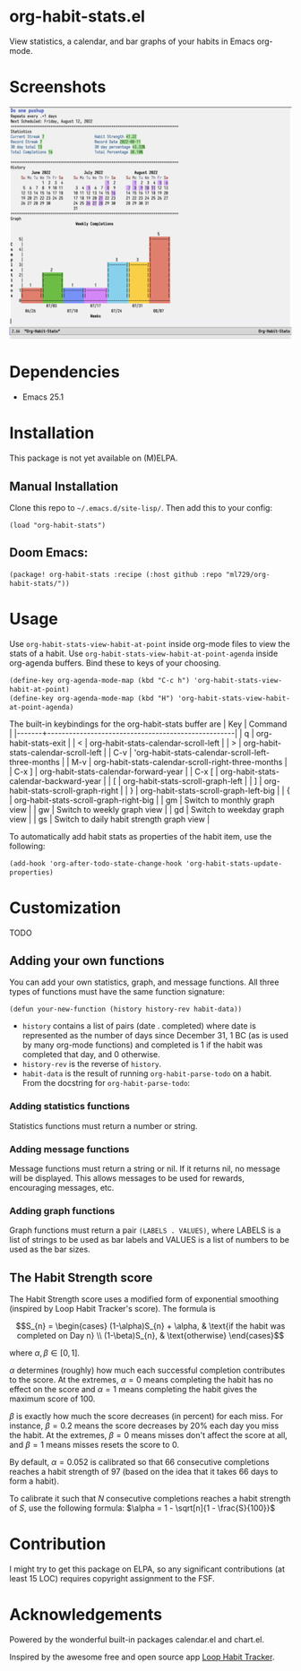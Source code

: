 
# org-habit-stats.el

View statistics, a calendar, and bar graphs of your habits in Emacs org-mode.

# Screenshots
![Screenshot](screenshot.png)

# Dependencies
- Emacs 25.1

# Installation
This package is not yet available on (M)ELPA.

## Manual Installation
Clone this repo to `~/.emacs.d/site-lisp/`.
Then add this to your config:
``` emacs-lisp
(load "org-habit-stats")
```

## Doom Emacs:
``` emacs-lisp
(package! org-habit-stats :recipe (:host github :repo "ml729/org-habit-stats/"))
```

# Usage
Use `org-habit-stats-view-habit-at-point` inside org-mode files to view the stats of a habit.
Use `org-habit-stats-view-habit-at-point-agenda` inside org-agenda buffers.
Bind these to keys of your choosing.
``` emacs-lisp
(define-key org-agenda-mode-map (kbd "C-c h") 'org-habit-stats-view-habit-at-point)
(define-key org-agenda-mode-map (kbd "H") 'org-habit-stats-view-habit-at-point-agenda)
```

The built-in keybindings for the org-habit-stats buffer are
| Key   | Command                                            |
|-------+----------------------------------------------------|
| q     | org-habit-stats-exit                               |
| <     | org-habit-stats-calendar-scroll-left               |
| >     | org-habit-stats-calendar-scroll-left               |
| C-v   | 'org-habit-stats-calendar-scroll-left-three-months |
| M-v   | org-habit-stats-calendar-scroll-right-three-months |
| C-x ] | org-habit-stats-calendar-forward-year              |
| C-x [ | org-habit-stats-calendar-backward-year             |
| [     | org-habit-stats-scroll-graph-left                  |
| ]     | org-habit-stats-scroll-graph-right                 |
| }     | org-habit-stats-scroll-graph-left-big              |
| {     | org-habit-stats-scroll-graph-right-big             |
| gm    | Switch to monthly graph view                       |
| gw    | Switch to weekly graph view                        |
| gd    | Switch to weekday graph view                       |
| gs    | Switch to daily habit strength graph view          |

To automatically add habit stats as properties of the habit item, use the following:
``` emacs-lisp
(add-hook 'org-after-todo-state-change-hook 'org-habit-stats-update-properties)
```

# Customization
TODO
## Adding your own functions
You can add your own statistics, graph, and message functions.
All three types of functions must have the same function signature:
``` emacs-lisp
(defun your-new-function (history history-rev habit-data))
```
- `history` contains a list of pairs (date . completed) where date is represented as the number of days since December 31, 1 BC (as is used by many org-mode functions) and completed is 1 if the habit was completed that day, and 0 otherwise.
- `history-rev` is the reverse of `history`.
- `habit-data` is the result of running `org-habit-parse-todo` on a habit. From the docstring for `org-habit-parse-todo`:

### Adding statistics functions
Statistics functions must return a number or string.
### Adding message functions
Message functions must return a string or nil. If it returns nil, no message will be displayed. This allows messages to be used for rewards, encouraging messages, etc.
### Adding graph functions
Graph functions must return a pair `(LABELS . VALUES)`, where LABELS is a list of strings to be used as bar labels and VALUES is a list of numbers to be used as the bar sizes.

## The Habit Strength score
The Habit Strength score uses a modified form of exponential smoothing (inspired by Loop Habit Tracker's score).
The formula is

$$S_{n} = \begin{cases}
(1-\alpha)S_{n} + \alpha, & \text{if the habit was completed on Day n} \\
(1-\beta)S_{n}, & \text{otherwise}
\end{cases}$$

where $\alpha, \beta \in [0,1]$.


$\alpha$ determines (roughly) how much each successful completion contributes to the score. At the extremes, $\alpha=0$ means completing the habit has no effect on the score and $\alpha=1$ means completing the habit gives the maximum score of $100$.

$\beta$ is exactly how much the score decreases (in percent) for each miss. For instance, $\beta = 0.2$ means the score decreases by $20\%$ each day you miss the habit. At the extremes, $\beta = 0$ means misses don't affect the score at all, and $\beta=1$ means misses resets the score to $0$.

By default, $\alpha = 0.052$ is calibrated so that $66$ consecutive completions reaches a habit strength of $97$ (based on the idea that it takes 66 days to form a habit).

To calibrate it such that $N$ consecutive completions reaches a habit strength of $S$, use the following formula:
$\alpha = 1 - \sqrt[n]{1 - \frac{S}{100}}$

# Contribution
I might try to get this package on ELPA, so any significant contributions (at least 15 LOC) requires copyright assignment to the FSF.

# Acknowledgements
Powered by the wonderful built-in packages calendar.el and chart.el.

Inspired by the awesome free and open source app [Loop Habit Tracker](https://github.com/iSoron/uhabits).
